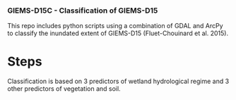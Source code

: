 ### GIEMS-D15C - Classification of GIEMS-D15

This repo includes python scripts using a combination of GDAL and ArcPy to classify the inundated extent of GIEMS-D15 (Fluet-Chouinard et al. 2015).


# Steps
Classification is based on 3 predictors of wetland hydrological regime and 3 other predictors of vegetation and soil.
